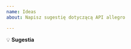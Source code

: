 ```yaml
---
name: Ideas
about: Napisz sugestię dotyczącą API allegro

---
```


:bulb: **Sugestia**
<!-- Masz sugestie dotyczące naszego API. Napisz nam o tym. -->
